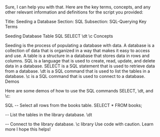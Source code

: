 Sure, I can help you with that. Here are the key terms, concepts, and any other relevant information and definitions for the script you provided:

Title: Seeding a Database
Section: SQL
Subsection: SQL-Querying
Key Terms

Seeding
Database
Table
SQL
SELECT
\dt
\c
Concepts

Seeding is the process of populating a database with data.
A database is a collection of data that is organized in a way that makes it easy to access and use.
A table is a structure in a database that stores data in rows and columns.
SQL is a language that is used to create, read, update, and delete data in a database.
SELECT is a SQL statement that is used to retrieve data from a database.
\dt is a SQL command that is used to list the tables in a database.
\c is a SQL command that is used to connect to a database.
Demos

Here are some demos of how to use the SQL commands SELECT, \dt, and \c:

SQL
-- Select all rows from the books table.
SELECT * FROM books;

-- List the tables in the library database.
\dt

-- Connect to the library database.
\c library
Use code with caution. Learn more
I hope this helps!
